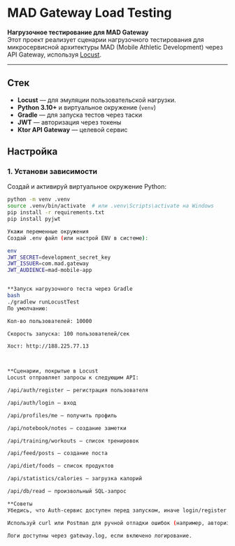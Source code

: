 # MAD Gateway Load Testing

 **Нагрузочное тестирование для MAD Gateway**  
Этот проект реализует сценарии нагрузочного тестирования для микросервисной архитектуры MAD (Mobile Athletic Development) через API Gateway, используя [Locust](https://locust.io/).

---

##  Стек

- **Locust** — для эмуляции пользовательской нагрузки.
- **Python 3.10+** и виртуальное окружение (`venv`)
- **Gradle** — для запуска тестов через таски
- **JWT** — авторизация через токены
- **Ktor API Gateway** — целевой сервис

##  Настройка

### 1. Установи зависимости

Создай и активируй виртуальное окружение Python:

```bash
python -m venv .venv
source .venv/bin/activate  # или .venv\Scripts\activate на Windows
pip install -r requirements.txt
pip install pyjwt

Укажи переменные окружения
Создай .env файл (или настрой ENV в системе):

env
JWT_SECRET=development_secret_key
JWT_ISSUER=com.mad.gateway
JWT_AUDIENCE=mad-mobile-app


**Запуск нагрузочного теста через Gradle
bash
./gradlew runLocustTest
По умолчанию:

Кол-во пользователей: 10000

Скорость запуска: 100 пользователей/сек

Хост: http://188.225.77.13



**Сценарии, покрытые в Locust
Locust отправляет запросы к следующим API:

/api/auth/register — регистрация пользователя

/api/auth/login — вход

/api/profiles/me — получить профиль

/api/notebook/notes — создание заметки

/api/training/workouts — список тренировок

/api/feed/posts — создание поста

/api/diet/foods — список продуктов

/api/statistics/calories — загрузка калорий

/api/db/read — произвольный SQL-запрос

**Советы
Убедись, что Auth-сервис доступен перед запуском, иначе login/register вызовут ошибки.

Используй curl или Postman для ручной отладки ошибок (например, авторизации).

Логи доступны через gateway.log, если включено логирование.